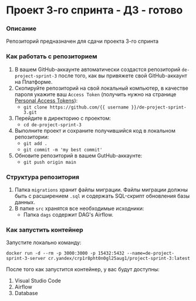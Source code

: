 # Проект 3-го спринта - ДЗ - готово

### Описание
Репозиторий предназначен для сдачи проекта 3-го спринта

### Как работать с репозиторием
1. В вашем GitHub-аккаунте автоматически создастся репозиторий `de-project-sprint-3` после того, как вы привяжете свой GitHub-аккаунт на Платформе.
2. Скопируйте репозиторий на свой локальный компьютер, в качестве пароля укажите ваш `Access Token` (получить нужно на странице [Personal Access Tokens](https://github.com/settings/tokens)):
	* `git clone https://github.com/{{ username }}/de-project-sprint-3.git`
3. Перейдите в директорию с проектом: 
	* `cd de-project-sprint-3`
4. Выполните проект и сохраните получившийся код в локальном репозитории:
	* `git add .`
	* `git commit -m 'my best commit'`
5. Обновите репозиторий в вашем GutHub-аккаунте:
	* `git push origin main`

### Структура репозитория
1. Папка `migrations` хранит файлы миграции. Файлы миграции должны быть с расширением `.sql` и содержать SQL-скрипт обновления базы данных.
2. В папке `src` хранятся все необходимые исходники: 
    * Папка `dags` содержит DAG's Airflow.

### Как запустить контейнер
Запустите локально команду:

```
docker run -d --rm -p 3000:3000 -p 15432:5432 --name=de-project-sprint-3-server cr.yandex/crp1r8pht0n0gl25aug1/project-sprint-3:latest
```

После того как запустится контейнер, у вас будут доступны:
1. Visual Studio Code
2. Airflow
3. Database
